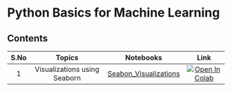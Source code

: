 # Python Basics for Machine Learning

## Contents

| S.No |  Topics                             | Notebooks                                                        | Link           |
|:----:|    :------------:                        |     :--------------:                                                   |    :--------:        |
|1| Visualizations using Seaborn | [Seabon_Visualizations](Seaborn_visualizations.ipynb) | [![Open In Colab](https://colab.research.google.com/assets/colab-badge.svg)](https://colab.research.google.com/github/rbg-research/AI-Training/blob/main/python/python-basics/Python-ControlFlow.ipynb) |
